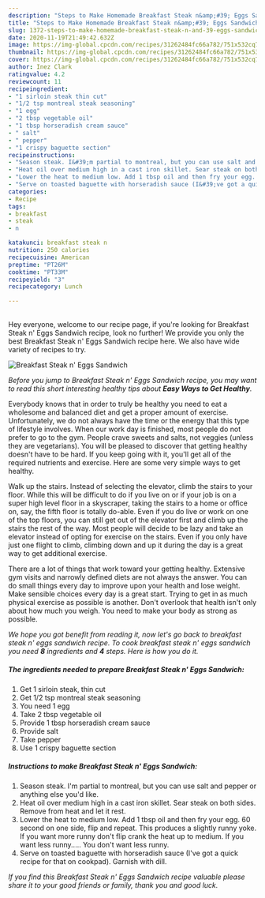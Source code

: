 ```yaml
---
description: "Steps to Make Homemade Breakfast Steak n&amp;#39; Eggs Sandwich"
title: "Steps to Make Homemade Breakfast Steak n&amp;#39; Eggs Sandwich"
slug: 1372-steps-to-make-homemade-breakfast-steak-n-and-39-eggs-sandwich
date: 2020-11-19T21:49:42.632Z
image: https://img-global.cpcdn.com/recipes/31262484fc66a782/751x532cq70/breakfast-steak-n-eggs-sandwich-recipe-main-photo.jpg
thumbnail: https://img-global.cpcdn.com/recipes/31262484fc66a782/751x532cq70/breakfast-steak-n-eggs-sandwich-recipe-main-photo.jpg
cover: https://img-global.cpcdn.com/recipes/31262484fc66a782/751x532cq70/breakfast-steak-n-eggs-sandwich-recipe-main-photo.jpg
author: Inez Clark
ratingvalue: 4.2
reviewcount: 11
recipeingredient:
- "1 sirloin steak thin cut"
- "1/2 tsp montreal steak seasoning"
- "1 egg"
- "2 tbsp vegetable oil"
- "1 tbsp horseradish cream sauce"
- " salt"
- " pepper"
- "1 crispy baguette section"
recipeinstructions:
- "Season steak. I&#39;m partial to montreal, but you can use salt and pepper or anything else you&#39;d like."
- "Heat oil over medium high in a cast iron skillet. Sear steak on both sides. Remove from heat and let it rest."
- "Lower the heat to medium low. Add 1 tbsp oil and then fry your egg. 60 second on one side, flip and repeat. This produces a slightly runny yoke. If you want more runny don&#39;t flip crank the heat up to medium. If you want less runny..... You don&#39;t want less runny."
- "Serve on toasted baguette with horseradish sauce (I&#39;ve got a quick recipe for that on cookpad). Garnish with dill."
categories:
- Recipe
tags:
- breakfast
- steak
- n

katakunci: breakfast steak n 
nutrition: 250 calories
recipecuisine: American
preptime: "PT26M"
cooktime: "PT33M"
recipeyield: "3"
recipecategory: Lunch

---
```

<br>
Hey everyone, welcome to our recipe page, if you're looking for Breakfast Steak n&#39; Eggs Sandwich recipe, look no further! We provide you only the best Breakfast Steak n&#39; Eggs Sandwich recipe here. We also have wide variety of recipes to try.
<br>


![Breakfast Steak n&#39; Eggs Sandwich](https://img-global.cpcdn.com/recipes/31262484fc66a782/751x532cq70/breakfast-steak-n-eggs-sandwich-recipe-main-photo.jpg)

<i>Before you jump to Breakfast Steak n&#39; Eggs Sandwich recipe, you may want to read this short interesting healthy tips about <strong>Easy Ways to Get Healthy</strong>.</i>

Everybody knows that in order to truly be healthy you need to eat a wholesome and balanced diet and get a proper amount of exercise. Unfortunately, we do not always have the time or the energy that this type of lifestyle involves. When our work day is finished, most people do not prefer to go to the gym. People crave sweets and salts, not veggies (unless they are vegetarians). You will be pleased to discover that getting healthy doesn't have to be hard. If you keep going with it, you'll get all of the required nutrients and exercise. Here are some very simple ways to get healthy.

Walk up the stairs. Instead of selecting the elevator, climb the stairs to your floor. While this will be difficult to do if you live on or if your job is on a super high level floor in a skyscraper, taking the stairs to a home or office on, say, the fifth floor is totally do-able. Even if you do live or work on one of the top floors, you can still get out of the elevator first and climb up the stairs the rest of the way. Most people will decide to be lazy and take an elevator instead of opting for exercise on the stairs. Even if you only have just one flight to climb, climbing down and up it during the day is a great way to get additional exercise. 

There are a lot of things that work toward your getting healthy. Extensive gym visits and narrowly defined diets are not always the answer. You can do small things every day to improve upon your health and lose weight. Make sensible choices every day is a great start. Trying to get in as much physical exercise as possible is another. Don't overlook that health isn't only about how much you weigh. You need to make your body as strong as possible. 


<i>We hope you got benefit from reading it, now let's go back to breakfast steak n&#39; eggs sandwich recipe. To cook breakfast steak n&#39; eggs sandwich you need <strong>8</strong> ingredients and <strong>4</strong> steps. Here is how you do it.
</i>

##### The ingredients needed to prepare Breakfast Steak n&#39; Eggs Sandwich:

1. Get 1 sirloin steak, thin cut
1. Get 1/2 tsp montreal steak seasoning
1. You need 1 egg
1. Take 2 tbsp vegetable oil
1. Provide 1 tbsp horseradish cream sauce
1. Provide  salt
1. Take  pepper
1. Use 1 crispy baguette section


##### Instructions to make Breakfast Steak n&#39; Eggs Sandwich:

1. Season steak. I&#39;m partial to montreal, but you can use salt and pepper or anything else you&#39;d like.
1. Heat oil over medium high in a cast iron skillet. Sear steak on both sides. Remove from heat and let it rest.
1. Lower the heat to medium low. Add 1 tbsp oil and then fry your egg. 60 second on one side, flip and repeat. This produces a slightly runny yoke. If you want more runny don&#39;t flip crank the heat up to medium. If you want less runny..... You don&#39;t want less runny.
1. Serve on toasted baguette with horseradish sauce (I&#39;ve got a quick recipe for that on cookpad). Garnish with dill.


<i>If you find this Breakfast Steak n&#39; Eggs Sandwich recipe valuable please share it to your good friends or family, thank you and good luck.</i>
